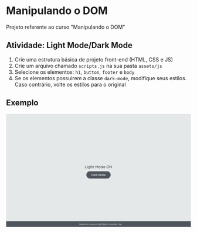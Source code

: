 # Manipulando o DOM

Projeto referente ao curso "Manipulando o DOM"  

## Atividade: Light Mode/Dark Mode

1. Crie uma estrutura básica de projeto front-end (HTML, CSS e JS)
2. Crie um arquivo chamado `scripts.js` na sua pasta `assets/js`
3. Selecione os elementos: `h1`, `button`, `footer` e `body`
5. Se os elementos possuirem a classe `dark-mode`, modifique seus estilos. Caso contrário, volte os estilos para o original

## Exemplo

![Exercício Dark Mode e Light Mode](./dark-mode-exercicio.gif)